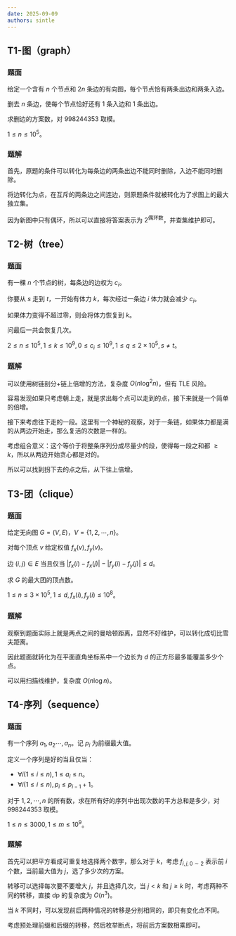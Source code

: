 ```yaml
---
date: 2025-09-09
authors: sintle
---
```


## T1-图（graph）

### 题面

给定一个含有 $n$ 个节点和 $2n$ 条边的有向图，每个节点恰有两条出边和两条入边。

删去 $n$ 条边，使每个节点恰好还有 $1$ 条入边和 $1$ 条出边。

求删边的方案数，对 $998244353$ 取模。

$1\leq n\leq 10^5$。

### 题解

首先，原题的条件可以转化为每条边的两条出边不能同时删除，入边不能同时删除。

将边转化为点，在互斥的两条边之间连边，则原题条件就被转化为了求图上的最大独立集。

因为新图中只有偶环，所以可以直接将答案表示为 $2^{\text{偶环数}}$，并查集维护即可。

## T2-树（tree）

### 题面

有一棵 $n$ 个节点的树，每条边的边权为 $c_i$。

你要从 $s$ 走到 $t$，一开始有体力 $k$，每次经过一条边 $i$ 体力就会减少 $c_i$。

如果体力变得不超过零，则会将体力恢复到 $k$。

问最后一共会恢复几次。

$2\leq n\leq 10^5,1\leq k\leq 10^9,0\leq c_i\leq 10^9,1\leq q\leq2\times10^5,s\not=t$。

### 题解

可以使用树链剖分+链上倍增的方法，复杂度 $O(n\log^2n)$，但有 $\text{TLE}$ 风险。

 容易发现如果只考虑朝上走，就是求出每个点可以走到的点，接下来就是一个简单的倍增。

接下来考虑往下走的一段。这里有一个神秘的观察，对于一条链，如果体力都是满的从两边开始走，那么复活的次数是一样的。

考虑组合意义：这个等价于将整条序列分成尽量少的段，使得每一段之和都 $\geq k$，所以从两边开始贪心都是对的。

所以可以找到拐下去的点之后，从下往上倍增。

## T3-团（clique）

### 题面

给定无向图 $G=(V,E)$，$V=\{1,2,\cdots,n\}$。

对每个顶点 $v$ 给定权值 $f_x(v),f_y(v)$。

边 $(i,j)\in E$ 当且仅当 $|f_x(i)-f_x(j)|-|f_y(i)-f_y(j)|\leq d$。

求 $G$ 的最大团的顶点数。

$1\leq n\leq 3\times 10^5,1\leq d,f_x(i),f_y(i)\leq 10^8$。 

### 题解

观察到题面实际上就是两点之间的曼哈顿距离，显然不好维护，可以转化成切比雪夫距离。

因此题面就转化为在平面直角坐标系中一个边长为 $d$ 的正方形最多能覆盖多少个点。

可以用扫描线维护，复杂度 $O(n\log n)$。 

## T4-序列（sequence）

### 题面

有一个序列 $a_1,a_2\cdots,a_n$。记 $p_i$ 为前缀最大值。

定义一个序列是好的当且仅当：

-   $\forall i(1\leq i\leq n),1\leq a_i\leq n$。
-   $\forall i(1\leq i\leq n),p_i\leq p_{i-1}+1$。

对于 $1,2,\cdots,n$ 的所有数，求在所有好的序列中出现次数的平方总和是多少，对 $998244353$ 取模。

$1\leq n\leq 3000,1\leq m\leq 10^9$。

### 题解

首先可以把平方看成可重复地选择两个数字，那么对于 $k$，考虑 $f_{i,j,0\sim2}$ 表示前 $i$ 个数，当前最大值为 $j$，选了多少次的方案。

转移可以选择每次要不要增大 $j$，并且选择几次，当 $j<k$ 和 $j\geq k$ 时，考虑两种不同的转移，直接 $\text{dp}$ 的复杂度为 $O(n^3)$。

当 $k$ 不同时，可以发现前后两种情况的转移是分别相同的，即只有变化点不同。

考虑预处理前缀和后缀的转移，然后枚举断点，将前后方案数相乘即可。